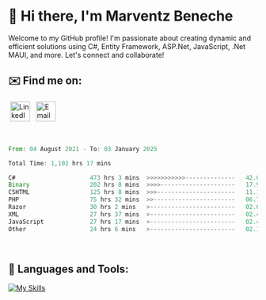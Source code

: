 # 👋 Hi there, I'm Marventz Beneche

Welcome to my GitHub profile! I'm passionate about creating dynamic and efficient solutions using C#, Entity Framework, ASP.Net, JavaScript, .Net MAUI, and more. Let's connect and collaborate!

## ✉️ Find me on:
 <a href="https://linkedin.com/in/benechem" target="_blank" rel="noopener noreferrer"> <img src="https://icons.iconarchive.com/icons/limav/flat-gradient-social/512/Linkedin-icon.png" alt="LinkedIn" height="40" style="vertical-align:top; margin:4px"></a>
 <a href="mailto:info@benechem.co"> <img src="https://icons.iconarchive.com/icons/dtafalonso/android-lollipop/512/Gmail-icon.png" alt="Email" height="40" style="vertical-align:top; margin:4px"></a>
</p>

<br/>
<!--START_SECTION:waka-->

```rust
From: 04 August 2021 - To: 03 January 2025

Total Time: 1,102 hrs 17 mins

C#                     473 hrs 3 mins  >>>>>>>>>>>--------------   42.00 %
Binary                 202 hrs 8 mins  >>>>---------------------   17.95 %
CSHTML                 125 hrs 8 mins  >>>----------------------   11.11 %
PHP                    75 hrs 32 mins  >>-----------------------   06.71 %
Razor                  30 hrs 2 mins   >------------------------   02.67 %
XML                    27 hrs 37 mins  >------------------------   02.45 %
JavaScript             27 hrs 17 mins  >------------------------   02.42 %
Other                  24 hrs 6 mins   >------------------------   02.14 %
```

<!--END_SECTION:waka-->
<br />

## 🧰 Languages and Tools:

[![My Skills](https://skillicons.dev/icons?i=js,html,css,cs,java,php,mysql,dotnet,bootstrap,visualstudio,vscode,androidstudio,azure,xd,wordpress,raspberrypi)](https://skillicons.dev)
<br />

